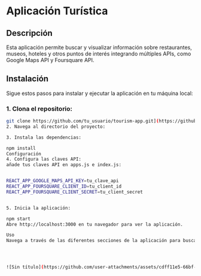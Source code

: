 
# Aplicación Turística

## Descripción
Esta aplicación permite buscar y visualizar información sobre restaurantes, museos, hoteles y otros puntos de interés integrando múltiples APIs, como Google Maps API y Foursquare API.

## Instalación
Sigue estos pasos para instalar y ejecutar la aplicación en tu máquina local:

### 1. Clona el repositorio:
```bash
git clone https://github.com/tu_usuario/tourism-app.git](https://github.com/DaniloCuichan/ConsumodeApisExternos
2. Navega al directorio del proyecto:

3. Instala las dependencias:

npm install
Configuración
4. Configura las claves API:
añade tus claves API en apps.js e index.js:


REACT_APP_GOOGLE_MAPS_API_KEY=tu_clave_api
REACT_APP_FOURSQUARE_CLIENT_ID=tu_client_id
REACT_APP_FOURSQUARE_CLIENT_SECRET=tu_client_secret


5. Inicia la aplicación:

npm start
Abre http://localhost:3000 en tu navegador para ver la aplicación.

Uso
Navega a través de las diferentes secciones de la aplicación para buscar y visualizar información sobre restaurantes, museos, hoteles y otros puntos de interés.




![Sin título](https://github.com/user-attachments/assets/cdff11e5-66bf-4677-a3b9-e0babe7cadfd)


